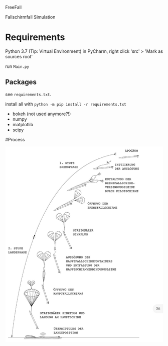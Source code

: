  FreeFall
 
 Fallschirmfall Simulation
  
 # Requirements
 
Python 3.7 (Tip: Virtual Environment)
in PyCharm, right click 'src' > 'Mark as sources root'

run `Main.py`

## Packages

see `requirements.txt`. 

install all with `python -m pip install -r requirements.txt`

* bokeh (not used anymore?!)
* numpy
* matplotlib
* scipy

  
 #Process
  
  ![Ablauf](docs/ablauf.jpeg)